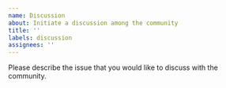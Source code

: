 ```yaml
---
name: Discussion
about: Initiate a discussion among the community
title: ''
labels: discussion
assignees: ''
---
```


Please describe the issue that you would like to discuss with the community.

